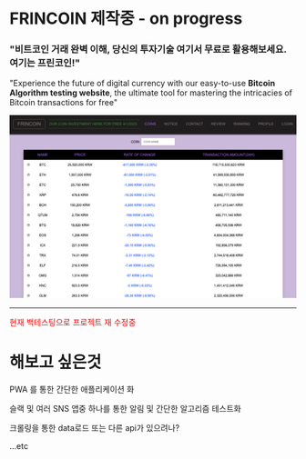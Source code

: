 
<div align="left">
  <h1>FRINCOIN 제작중 - on progress</h1>
  <h3>"비트코인 거래 완벽 이해, 당신의 투자기술 여기서 무료로 활용해보세요. 여기는 프린코인!"</h3>
  <p>"Experience the future of digital currency with our easy-to-use <strong>Bitcoin Algorithm testing website</strong>, the ultimate tool for mastering the intricacies of Bitcoin transactions for free"</p>
<img src="./src/assets/demo_image.png" width=1020 />
<hr>
<div align="left">
  <p style="color:red"> 현재 백테스팅으로 프로젝트 재 수정중 </p>
  <h1>해보고 싶은것</h1>
  <p>PWA 를 통한 간단한 애플리케이션 화</p>
  <p>슬랙 및 여러 SNS 앱중 하나를 통한 알림 및 간단한 알고리즘 테스트화</p>
  <p>크롤링을 통한 data로드 또는 다른 api가 있으려나?</p>
  <p>...etc</p>
</div>